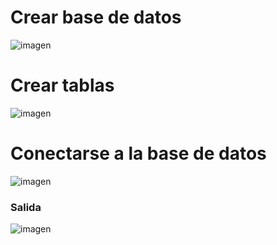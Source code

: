 # Crear base de datos

![imagen](https://github.com/user-attachments/assets/2d322d23-c429-4597-ae1b-9b15ada78f8e)

# Crear tablas


![imagen](https://github.com/user-attachments/assets/26f98555-a82a-4ea6-a4b4-902567b28c23)

# Conectarse a la base de datos

![imagen](https://github.com/user-attachments/assets/935fa552-14b3-412c-8c11-2f5b461f3fd7)

### Salida

![imagen](https://github.com/user-attachments/assets/9a9b7eae-f0a7-4545-b60e-ed04ba47b483)
